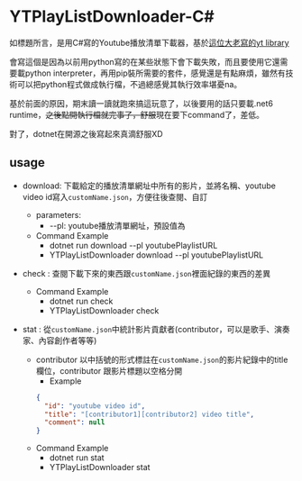 # YTPlayListDownloader-C#

如標題所言，是用C#寫的Youtube播放清單下載器，基於[這位大老寫的yt library](https://github.com/Tyrrrz/YoutubeExplode)

會寫這個是因為以前用python寫的在某些狀態下會下載失敗，而且要使用它還需要載python interpreter，再用pip裝所需要的套件，感覺還是有點麻煩，雖然有技術可以把python程式做成執行檔，不過總感覺其執行效率堪憂na。

基於前面的原因，期末讀一讀就跑來搞這玩意了，以後要用的話只要載.net6 runtime，~~之後點開執行檔就完事了，舒服~~現在要下command了，差低。

對了，dotnet在開源之後寫起來真滴舒服XD

## usage
- download: 下載給定的播放清單網址中所有的影片，並將名稱、youtube video id寫入`customName.json`，方便往後查閱、自訂
  - parameters:  	
    - --pl: youtube播放清單網址，預設值為
  - Command Example
    - dotnet run download --pl youtubePlaylistURL
    - YTPlayListDownloader download --pl youtubePlaylistURL
- check : 查閱下載下來的東西跟`customName.json`裡面紀錄的東西的差異
	- Command Example
		- dotnet run check
		-  YTPlayListDownloader check
  
-  stat : 從`customName.json`中統計影片貢獻者(contributor，可以是歌手、演奏家、內容創作者等等)
   - contributor 以中括號的形式標註在`customName.json`的影片紀錄中的title欄位，contributor 跟影片標題以空格分開
     - Example
      ```json
      {
        "id": "youtube video id",
        "title": "[contributor1][contributor2] video title",
        "comment": null
      }
      ```
   - Command Example
     - dotnet run stat
     -  YTPlayListDownloader stat
